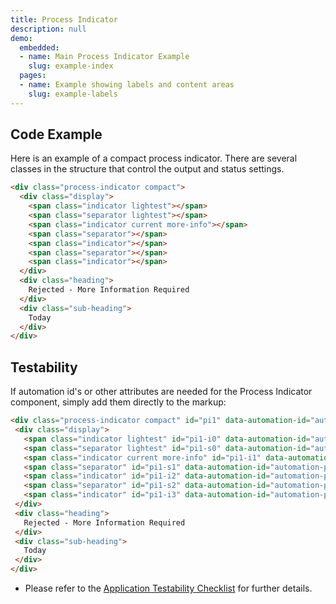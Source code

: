 ```yaml
---
title: Process Indicator
description: null
demo:
  embedded:
  - name: Main Process Indicator Example
    slug: example-index
  pages:
  - name: Example showing labels and content areas
    slug: example-labels
---
```


## Code Example

Here is an example of a compact process indicator. There are several classes in the structure that control the output and status settings.

```html
<div class="process-indicator compact">
  <div class="display">
    <span class="indicator lightest"></span>
    <span class="separator lightest"></span>
    <span class="indicator current more-info"></span>
    <span class="separator"></span>
    <span class="indicator"></span>
    <span class="separator"></span>
    <span class="indicator"></span>
  </div>
  <div class="heading">
    Rejected - More Information Required
  </div>
  <div class="sub-heading">
    Today
  </div>
</div>
```

## Testability

If automation id's or other attributes are needed for the Process Indicator component, simply add them directly to the markup:

```html
<div class="process-indicator compact" id="pi1" data-automation-id="automation-pi1">
 <div class="display">
   <span class="indicator lightest" id="pi1-i0" data-automation-id="automation-pi1-i0"></span>
   <span class="separator lightest" id="pi1-s0" data-automation-id="automation-pi1-s0"></span>
   <span class="indicator current more-info" id="pi1-i1" data-automation-id="automation-pi1-i1"></span>
   <span class="separator" id="pi1-s1" data-automation-id="automation-pi1-s1"></span>
   <span class="indicator" id="pi1-i2" data-automation-id="automation-pi1-i2"></span>
   <span class="separator" id="pi1-s2" data-automation-id="automation-pi1-s2"></span>
   <span class="indicator" id="pi1-i3" data-automation-id="automation-pi1-i3"></span>
 </div>
 <div class="heading">
   Rejected - More Information Required
 </div>
 <div class="sub-heading">
   Today
 </div>
</div>
```

- Please refer to the [Application Testability Checklist](https://design.infor.com/resources/application-testability-checklist) for further details.
